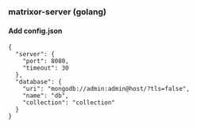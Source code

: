 ### matrixor-server (golang)

#### Add config.json
```
{
  "server": {
    "port": 8080,
    "timeout": 30
  },
  "database": {
    "uri": "mongodb://admin:admin@host/?tls=false",
    "name": "db",
    "collection": "collection"
  }
}
```
